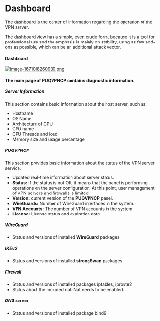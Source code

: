 # Dashboard

The dashboard is the center of information regarding the operation of the VPN server.

<p class="callout info">The dashboard view has a simple, even crude form, because it is a tool for professional use and the emphasis is mainly on stability, using as few add-ons as possible, which can be an additional attack vector.</p>

#### Dashboard

[![image-1671018260930.png](https://doc.puq.info/uploads/images/gallery/2022-12/scaled-1680-/image-1671018260930.png)](https://doc.puq.info/uploads/images/gallery/2022-12/image-1671018260930.png)

#### The main page of PUQVPNCP contains diagnostic information.

##### **Server Information**

This section contains basic information about the host server, such as:

- Hostname
- OS Name
- Architecture of CPU
- CPU name
- CPU Threads and load
- Memory size and usage percentage

##### PUQVPNCP

This section provides basic information about the status of the VPN server service.

- Updated real-time information about server status.
- **Status:** If the status is not OK, it means that the panel is performing operations on the server configuration. At this point, user management of VPN servers and firewalls is limited.
- **Version:** current version of the **PUQVPNCP** panel.
- **WireGuards:** Number of WireGuard interfaces in the system.
- **VPN Accounts:** The number of VPN accounts in the system.
- **License:** License status and expiration date

##### WireGuard

- Status and versions of installed **WireGuard** packages

##### IKEv2

- Status and versions of installed **strongSwan** packages

##### Firewall

- Status and versions of installed packages iptables, iproute2
- Status about the included nat. Nat needs to be enabled.

##### DNS server

- Status and versions of installed package bind9
